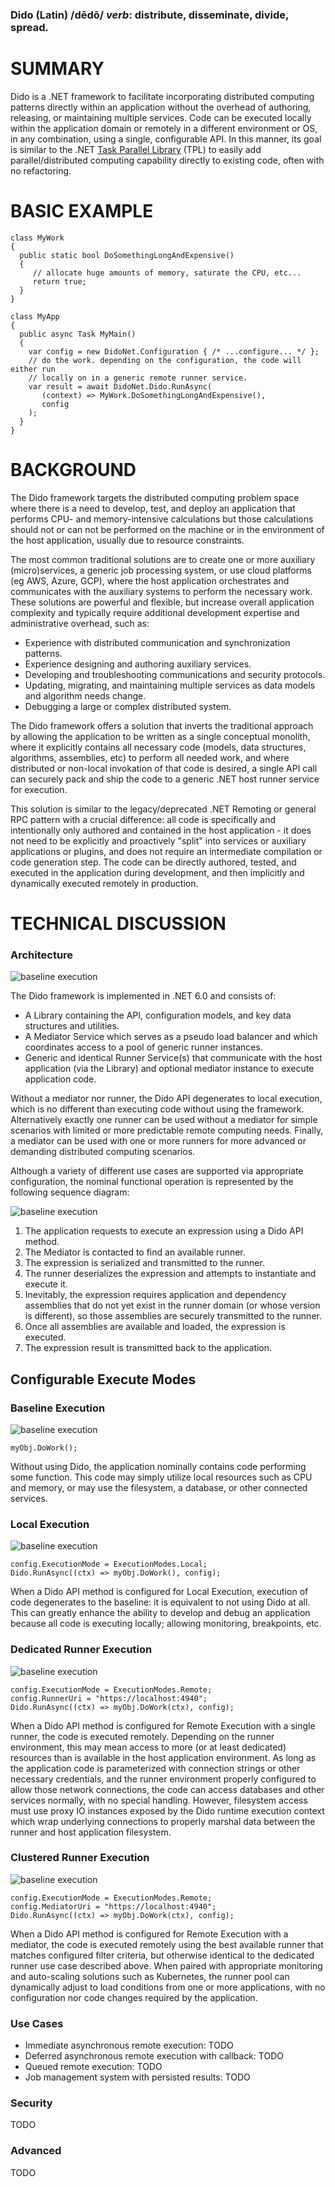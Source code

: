 ﻿### Dido (Latin) /dēdō/ *verb*: distribute, disseminate, divide, spread.

# SUMMARY

Dido is a .NET framework to facilitate incorporating distributed computing patterns directly within an application without the overhead of authoring, releasing, or maintaining multiple services. Code can be executed locally within the application domain or remotely in a different environment or OS, in any combination, using a single, configurable API. In this manner, its goal is similar to the .NET [Task Parallel Library](https://docs.microsoft.com/en-us/dotnet/standard/parallel-programming/task-parallel-library-tpl) (TPL) to easily add parallel/distributed computing capability directly to existing code, often with no refactoring.

# BASIC EXAMPLE

```
class MyWork
{
  public static bool DoSomethingLongAndExpensive()
  {
     // allocate huge amounts of memory, saturate the CPU, etc...
     return true;
  }
}

class MyApp
{
  public async Task MyMain()
  {
    var config = new DidoNet.Configuration { /* ...configure... */ };
    // do the work. depending on the configuration, the code will either run
    // locally on in a generic remote runner service.
    var result = await DidoNet.Dido.RunAsync(
       (context) => MyWork.DoSomethingLongAndExpensive(),
       config
	);
  }
}
```

# BACKGROUND

The Dido framework targets the distributed computing problem space where there is a need to develop, test, and deploy an application that performs CPU- and memory-intensive calculations but those calculations should not or can not be performed on the machine or in the environment of the host application, usually due to resource constraints.

The most common traditional solutions are to create one or more auxiliary (micro)services, a generic job processing system, or use cloud platforms (eg AWS, Azure, GCP), where the host application orchestrates and communicates with the auxiliary systems to perform the necessary work. These solutions are powerful and flexible, but increase overall application complexity and typically require additional development expertise and administrative overhead, such as:
- Experience with distributed communication and synchronization patterns.
- Experience designing and authoring auxiliary services.
- Developing and troubleshooting communications and security protocols.
- Updating, migrating, and maintaining multiple services as data models and algorithm needs change.
- Debugging a large or complex distributed system.

The Dido framework offers a solution that inverts the traditional approach by allowing the application to be written as a single conceptual monolith, where it explicitly contains all necessary code (models, data structures, algorithms, assemblies, etc) to perform all needed work, and where distributed or non-local invokation of that code is desired, a single API call can securely pack and ship the code to a generic .NET host runner service for execution.

This solution is similar to the legacy/deprecated .NET Remoting or general RPC pattern with a crucial difference: all code is specifically and intentionally only authored and contained in the host application - it does not need to be explicitly and proactively "split" into services or auxiliary applications or plugins, and does not require an intermediate compilation or code generation step. The code can be directly authored, tested, and executed in the application during development, and then implicitly and dynamically executed remotely in production.

# TECHNICAL DISCUSSION

### Architecture

![baseline execution](./documentation/images/framework_uml.png)

The Dido framework is implemented in .NET 6.0 and consists of:
- A Library containing the API, configuration models, and key data structures and utilities.
- A Mediator Service which serves as a pseudo load balancer and which coordinates access to a pool of generic runner instances.
- Generic and identical Runner Service(s) that communicate with the host application (via the Library) and optional mediator instance to execute application code.

Without a mediator nor runner, the Dido API degenerates to local execution, which is no different than executing code without using the framework. Alternatively exactly one runner can be used without a mediator for simple scenarios with limited or more predictable remote computing needs. Finally, a mediator can be used with one or more runners for more advanced or demanding distributed computing scenarios.

Although a variety of different use cases are supported via appropriate configuration, the nominal functional operation is represented by the following sequence diagram:

![baseline execution](./documentation/images/run_sequence.png)

1. The application requests to execute an expression using a Dido API method.
2. The Mediator is contacted to find an available runner.
3. The expression is serialized and transmitted to the runner.
4. The runner deserializes the expression and attempts to instantiate and execute it.
5. Inevitably, the expression requires application and dependency assemblies that do not yet exist in the runner domain (or whose version is different), so those assemblies are securely transmitted to the runner.
6. Once all assemblies are available and loaded, the expression is executed.
7. The expression result is transmitted back to the application.

## Configurable Execute Modes

### Baseline Execution
![baseline execution](./documentation/images/baseline_execution.png)

```
myObj.DoWork();
```

Without using Dido, the application nominally contains code performing some function. This code may simply utilize local resources such as CPU and memory, or may use the filesystem, a database, or other connected services.


### Local Execution
![baseline execution](./documentation/images/local_execution.png)

```
config.ExecutionMode = ExecutionModes.Local;
Dido.RunAsync((ctx) => myObj.DoWork(), config);
```

When a Dido API method is configured for Local Execution, execution of code degenerates to the baseline: it is equivalent to not using Dido at all. This can greatly enhance the ability to develop and debug an application because all code is executing locally; allowing monitoring, breakpoints, etc.


### Dedicated Runner Execution
![baseline execution](./documentation/images/dedicated_execution.png)

```
config.ExecutionMode = ExecutionModes.Remote;
config.RunnerUri = "https://localhost:4940";
Dido.RunAsync((ctx) => myObj.DoWork(ctx), config);
```

When a Dido API method is configured for Remote Execution with a single runner, the code is executed remotely. Depending on the runner environment, this may mean access to more (or at least dedicated) resources than is available in the host application environment. As long as the application code is parameterized with connection strings or other necessary credentials, and the runner environment properly configured to allow those network connections, the code can access databases and other services normally, with no special handling. However, filesystem access must use proxy IO instances exposed by the Dido runtime execution context which wrap underlying connections to properly marshal data between the runner and host application filesystem.

### Clustered Runner Execution
![baseline execution](./documentation/images/cluster_execution.png)

```
config.ExecutionMode = ExecutionModes.Remote;
config.MediatorUri = "https://localhost:4940";
Dido.RunAsync((ctx) => myObj.DoWork(ctx), config);
```

When a Dido API method is configured for Remote Execution with a mediator, the code is executed remotely using the best available runner that matches configured filter criteria, but otherwise identical to the dedicated runner use case described above. When paired with appropriate monitoring and auto-scaling solutions such as Kubernetes, the runner pool can dynamically adjust to load conditions from one or more applications, with no configuration nor code changes required by the application.

### Use Cases

- Immediate asynchronous remote execution: TODO
- Deferred asynchronous remote execution with callback: TODO
- Queued remote execution: TODO
- Job management system with persisted results: TODO


### Security
TODO

### Advanced
TODO